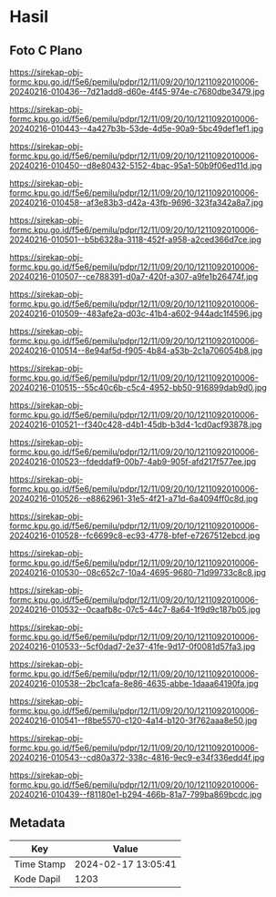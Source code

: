 # Hasil

## Foto C Plano

https://sirekap-obj-formc.kpu.go.id/f5e6/pemilu/pdpr/12/11/09/20/10/1211092010006-20240216-010436--7d21add8-d60e-4f45-974e-c7680dbe3479.jpg

https://sirekap-obj-formc.kpu.go.id/f5e6/pemilu/pdpr/12/11/09/20/10/1211092010006-20240216-010443--4a427b3b-53de-4d5e-90a9-5bc49def1ef1.jpg

https://sirekap-obj-formc.kpu.go.id/f5e6/pemilu/pdpr/12/11/09/20/10/1211092010006-20240216-010450--d8e80432-5152-4bac-95a1-50b9f06ed11d.jpg

https://sirekap-obj-formc.kpu.go.id/f5e6/pemilu/pdpr/12/11/09/20/10/1211092010006-20240216-010458--af3e83b3-d42a-43fb-9696-323fa342a8a7.jpg

https://sirekap-obj-formc.kpu.go.id/f5e6/pemilu/pdpr/12/11/09/20/10/1211092010006-20240216-010501--b5b6328a-3118-452f-a958-a2ced366d7ce.jpg

https://sirekap-obj-formc.kpu.go.id/f5e6/pemilu/pdpr/12/11/09/20/10/1211092010006-20240216-010507--ce788391-d0a7-420f-a307-a9fe1b26474f.jpg

https://sirekap-obj-formc.kpu.go.id/f5e6/pemilu/pdpr/12/11/09/20/10/1211092010006-20240216-010509--483afe2a-d03c-41b4-a602-944adc1f4596.jpg

https://sirekap-obj-formc.kpu.go.id/f5e6/pemilu/pdpr/12/11/09/20/10/1211092010006-20240216-010514--8e94af5d-f905-4b84-a53b-2c1a706054b8.jpg

https://sirekap-obj-formc.kpu.go.id/f5e6/pemilu/pdpr/12/11/09/20/10/1211092010006-20240216-010515--55c40c6b-c5c4-4952-bb50-916899dab9d0.jpg

https://sirekap-obj-formc.kpu.go.id/f5e6/pemilu/pdpr/12/11/09/20/10/1211092010006-20240216-010521--f340c428-d4b1-45db-b3d4-1cd0acf93878.jpg

https://sirekap-obj-formc.kpu.go.id/f5e6/pemilu/pdpr/12/11/09/20/10/1211092010006-20240216-010523--fdeddaf9-00b7-4ab9-905f-afd217f577ee.jpg

https://sirekap-obj-formc.kpu.go.id/f5e6/pemilu/pdpr/12/11/09/20/10/1211092010006-20240216-010526--e8862961-31e5-4f21-a71d-6a4094ff0c8d.jpg

https://sirekap-obj-formc.kpu.go.id/f5e6/pemilu/pdpr/12/11/09/20/10/1211092010006-20240216-010528--fc6699c8-ec93-4778-bfef-e7267512ebcd.jpg

https://sirekap-obj-formc.kpu.go.id/f5e6/pemilu/pdpr/12/11/09/20/10/1211092010006-20240216-010530--08c652c7-10a4-4695-9680-71d99733c8c8.jpg

https://sirekap-obj-formc.kpu.go.id/f5e6/pemilu/pdpr/12/11/09/20/10/1211092010006-20240216-010532--0caafb8c-07c5-44c7-8a64-1f9d9c187b05.jpg

https://sirekap-obj-formc.kpu.go.id/f5e6/pemilu/pdpr/12/11/09/20/10/1211092010006-20240216-010533--5cf0dad7-2e37-41fe-9d17-0f0081d57fa3.jpg

https://sirekap-obj-formc.kpu.go.id/f5e6/pemilu/pdpr/12/11/09/20/10/1211092010006-20240216-010538--2bc1cafa-8e86-4635-abbe-1daaa64190fa.jpg

https://sirekap-obj-formc.kpu.go.id/f5e6/pemilu/pdpr/12/11/09/20/10/1211092010006-20240216-010541--f8be5570-c120-4a14-b120-3f762aaa8e50.jpg

https://sirekap-obj-formc.kpu.go.id/f5e6/pemilu/pdpr/12/11/09/20/10/1211092010006-20240216-010543--cd80a372-338c-4816-9ec9-e34f336edd4f.jpg

https://sirekap-obj-formc.kpu.go.id/f5e6/pemilu/pdpr/12/11/09/20/10/1211092010006-20240216-010439--f81180e1-b294-466b-81a7-799ba869bcdc.jpg


## Metadata

| Key        | Value               |
| ---------- | ------------------- |
| Time Stamp | 2024-02-17 13:05:41 |
| Kode Dapil | 1203                |



